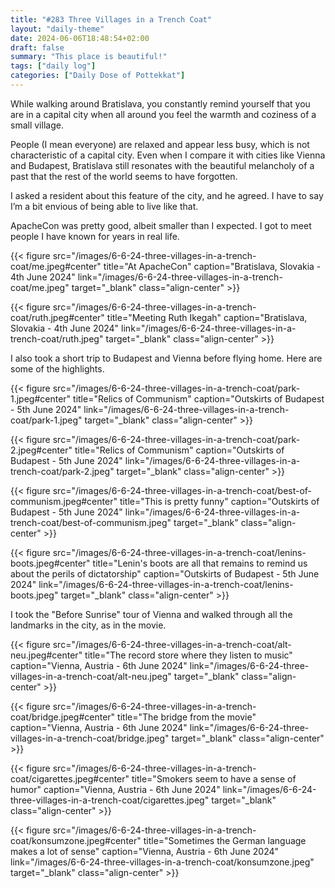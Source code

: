 ```yaml
---
title: "#283 Three Villages in a Trench Coat"
layout: "daily-theme"
date: 2024-06-06T18:48:54+02:00
draft: false
summary: "This place is beautiful!"
tags: ["daily log"]
categories: ["Daily Dose of Pottekkat"]
---
```


While walking around Bratislava, you constantly remind yourself that you are in a capital city when all around you feel the warmth and coziness of a small village.

People (I mean everyone) are relaxed and appear less busy, which is not characteristic of a capital city. Even when I compare it with cities like Vienna and Budapest, Bratislava still resonates with the beautiful melancholy of a past that the rest of the world seems to have forgotten.

I asked a resident about this feature of the city, and he agreed. I have to say I’m a bit envious of being able to live like that.

ApacheCon was pretty good, albeit smaller than I expected. I got to meet people I have known for years in real life.

{{< figure src="/images/6-6-24-three-villages-in-a-trench-coat/me.jpeg#center" title="At ApacheCon" caption="Bratislava, Slovakia - 4th June 2024" link="/images/6-6-24-three-villages-in-a-trench-coat/me.jpeg" target="_blank" class="align-center" >}}

{{< figure src="/images/6-6-24-three-villages-in-a-trench-coat/ruth.jpeg#center" title="Meeting Ruth Ikegah" caption="Bratislava, Slovakia - 4th June 2024" link="/images/6-6-24-three-villages-in-a-trench-coat/ruth.jpeg" target="_blank" class="align-center" >}}

I also took a short trip to Budapest and Vienna before flying home. Here are some of the highlights.

{{< figure src="/images/6-6-24-three-villages-in-a-trench-coat/park-1.jpeg#center" title="Relics of Communism" caption="Outskirts of Budapest - 5th June 2024" link="/images/6-6-24-three-villages-in-a-trench-coat/park-1.jpeg" target="_blank" class="align-center" >}}

{{< figure src="/images/6-6-24-three-villages-in-a-trench-coat/park-2.jpeg#center" title="Relics of Communism" caption="Outskirts of Budapest - 5th June 2024" link="/images/6-6-24-three-villages-in-a-trench-coat/park-2.jpeg" target="_blank" class="align-center" >}}

{{< figure src="/images/6-6-24-three-villages-in-a-trench-coat/best-of-communism.jpeg#center" title="This is pretty funny" caption="Outskirts of Budapest - 5th June 2024" link="/images/6-6-24-three-villages-in-a-trench-coat/best-of-communism.jpeg" target="_blank" class="align-center" >}}

{{< figure src="/images/6-6-24-three-villages-in-a-trench-coat/lenins-boots.jpeg#center" title="Lenin's boots are all that remains to remind us about the perils of dictatorship" caption="Outskirts of Budapest - 5th June 2024" link="/images/6-6-24-three-villages-in-a-trench-coat/lenins-boots.jpeg" target="_blank" class="align-center" >}}

I took the "Before Sunrise" tour of Vienna and walked through all the landmarks in the city, as in the movie.

{{< figure src="/images/6-6-24-three-villages-in-a-trench-coat/alt-neu.jpeg#center" title="The record store where they listen to music" caption="Vienna, Austria - 6th June 2024" link="/images/6-6-24-three-villages-in-a-trench-coat/alt-neu.jpeg" target="_blank" class="align-center" >}}

{{< figure src="/images/6-6-24-three-villages-in-a-trench-coat/bridge.jpeg#center" title="The bridge from the movie" caption="Vienna, Austria - 6th June 2024" link="/images/6-6-24-three-villages-in-a-trench-coat/bridge.jpeg" target="_blank" class="align-center" >}}

{{< figure src="/images/6-6-24-three-villages-in-a-trench-coat/cigarettes.jpeg#center" title="Smokers seem to have a sense of humor" caption="Vienna, Austria - 6th June 2024" link="/images/6-6-24-three-villages-in-a-trench-coat/cigarettes.jpeg" target="_blank" class="align-center" >}}

{{< figure src="/images/6-6-24-three-villages-in-a-trench-coat/konsumzone.jpeg#center" title="Sometimes the German language makes a lot of sense" caption="Vienna, Austria - 6th June 2024" link="/images/6-6-24-three-villages-in-a-trench-coat/konsumzone.jpeg" target="_blank" class="align-center" >}}
